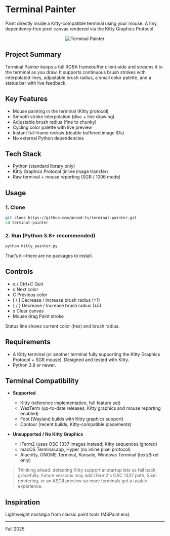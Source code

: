 # Terminal Painter

Paint directly inside a Kitty-compatible terminal using your mouse. A tiny, dependency‑free pixel canvas rendered via the Kitty Graphics Protocol.


<p align="center">
  <img src="./terminalpainter.gif" alt="Terminal Painter" />
</p>

## Project Summary
Terminal Painter keeps a full RGBA framebuffer client‑side and streams it to the terminal as you draw. It supports continuous brush strokes with interpolated lines, adjustable brush radius, a small color palette, and a status bar with live feedback.

## Key Features

- Mouse painting in the terminal (Kitty protocol)
- Smooth stroke interpolation (disc + line drawing)
- Adjustable brush radius (fine to chunky)
- Cycling color palette with live preview
- Instant full‑frame redraw (double buffered image IDs)
- No external Python dependencies

## Tech Stack

- Python (standard library only)
- Kitty Graphics Protocol (inline image transfer)
- Raw terminal + mouse reporting (SGR / 1006 mode)

## Usage

### 1. Clone
```bash
git clone https://github.com/anand-ts/terminal-painter.git
cd terminal-painter
```

### 2. Run (Python 3.8+ recommended)
```bash
python kitty_painter.py
```

That’s it—there are no packages to install.

## Controls

- q / Ctrl+C  Quit
- c           Next color
- C           Previous color
- [ / ]       Decrease / Increase brush radius (±1)
- { / }       Decrease / Increase brush radius (±5)
- x           Clear canvas
- Mouse drag  Paint stroke

Status line shows current color (hex) and brush radius.

## Requirements

- A Kitty terminal (or another terminal fully supporting the Kitty Graphics Protocol + SGR mouse). Designed and tested with Kitty.
- Python 3.8 or newer.

## Terminal Compatibility

- **Supported**
  - Kitty (reference implementation, full feature set)
  - WezTerm (up-to-date releases; Kitty graphics and mouse reporting enabled)
  - Foot (Wayland builds with Kitty graphics support)
  - Contour (recent builds; Kitty-compatible placements)

- **Unsupported / No Kitty Graphics**
  - iTerm2 (uses OSC 1337 images instead; Kitty sequences ignored)
  - macOS Terminal.app, Hyper (no inline pixel protocol)
  - Alacritty, GNOME Terminal, Konsole, Windows Terminal (text/Sixel only)

> Thinking ahead: detecting Kitty support at startup lets us fall back gracefully. Future versions may add iTerm2's OSC 1337 path, Sixel rendering, or an ASCII preview so more terminals get a usable experience.

## Inspiration
Lightweight nostalgia from classic paint tools (MSPaint era).

---

Fall 2025
